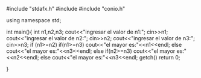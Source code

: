 #include "stdafx.h"
#include <iostream>
#include "conio.h"

using namespace std;

int main(){
	int n1,n2,n3;
	cout<<"ingresar el valor de n1:";
	cin>>n1;
	cout<<"ingresar el valor de n2:";
	cin>>n2;
	cout<<"ingresar el valor de n3:";
	cin>>n3;
	if (n1>=n2)
		if(n1>=n3)
			cout<<"el mayor es:"<<n1<<endl;
		else
			cout<<"el mayor es:"<<n3<<endl;
	else
		if(n2>=n3)
			cout<<"el mayor es:"<<n2<<endl;
		else
			cout<<"el mayor es:"<<n3<<endl;
	getch()
	return 0;

 }
